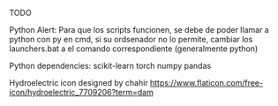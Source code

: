 TODO

Python Alert:
Para que los scripts funcionen, se debe de poder llamar a python con py en cmd, si su ordsenador no
lo permite, cambiar los launchers.bat a el comando correspondiente (generalmente python)

Python dependencies:
scikit-learn
torch
numpy
pandas


Hydroelectric icon designed by chahir https://www.flaticon.com/free-icon/hydroelectric_7709206?term=dam